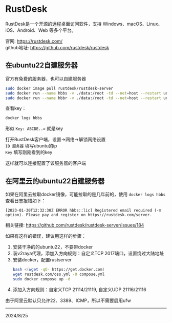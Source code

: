# RustDesk

RustDesk是一个开源的远程桌面访问软件，支持 Windows、macOS、Linux、iOS、Android、Web 等多个平台。  

官网: https://rustdesk.com/  
github地址: https://github.com/rustdesk/rustdesk

## 在ubuntu22自建服务器
官方有免费的服务器，也可以自建服务器
```bash
sudo docker image pull rustdesk/rustdesk-server
sudo docker run --name hbbs -v ./data:/root -td --net=host --restart unless-stopped rustdesk/rustdesk-server hbbs
sudo docker run --name hbbr -v ./data:/root -td --net=host --restart unless-stopped rustdesk/rustdesk-server hbbr
```

查看key：  
```bash
docker logs hbbs
```
形似 `Key: ABCDE..=` 就是key  

打开RustDesk客户端，设置->网络->解锁网络设置  
`ID 服务器` 填写ubuntu的ip  
`Key` 填写刚刚看到的key  

这样就可以连接配置了该服务器的客户端  


## 在阿里云的ubuntu22自建服务器

如果在阿里云拉取docker镜像，可能拉取的是几年前的，使用 `docker logs hbbs` 查看日志报错如下：
```log
[2023-01-30T12:32:30Z ERROR hbbs::lic] Registered email required (-m option). Please pay and register on https://rustdesk.com/server.
```
相关链接: https://github.com/rustdesk/rustdesk-server/issues/184

如果有这样的错误，建议用这样的步骤：
1. 安装干净的的ubuntu22，不要带docker
2. 装v2raya代理，添加入方向规则：自定义TCP 2017端口，设置绕过大陆地址
3. 安装docker，配置rustserver
    ```bash
    bash <(wget -qO- https://get.docker.com)
    wget rustdesk.com/oss.yml -O compose.yml
    sudo docker compose up -d
    ```
4. 添加入方向规则：自定义TCP 21114/21119, 自定义UDP 21116/21116

由于阿里云默认只允许22、3389、ICMP，所以不需要启用ufw


---
2024/8/25  
